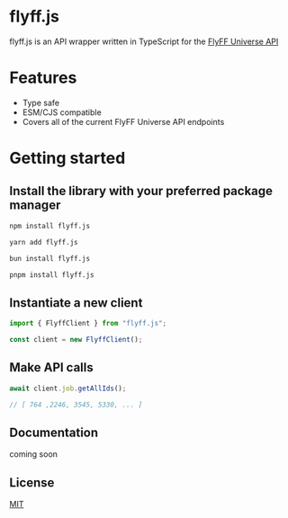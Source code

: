 # flyff.js

flyff.js is an API wrapper written in TypeScript for the [FlyFF Universe API](https://api.flyff.com/)

# Features

- Type safe
- ESM/CJS compatible
- Covers all of the current FlyFF Universe API endpoints

# Getting started

## Install the library with your preferred package manager

```bash
npm install flyff.js
```

```bash
yarn add flyff.js
```

```bash
bun install flyff.js
```

```bash
pnpm install flyff.js
```

## Instantiate a new client

```js
import { FlyffClient } from "flyff.js";

const client = new FlyffClient();
```

## Make API calls

```js
await client.job.getAllIds();

// [ 764 ,2246, 3545, 5330, ... ]
```

## Documentation

coming soon

## License

[MIT](https://choosealicense.com/licenses/mit/)
